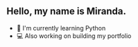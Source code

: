 ## Hello, my name is Miranda.

- 🐍 I'm currently learning Python 
- 💻 Also working on building my portfolio
